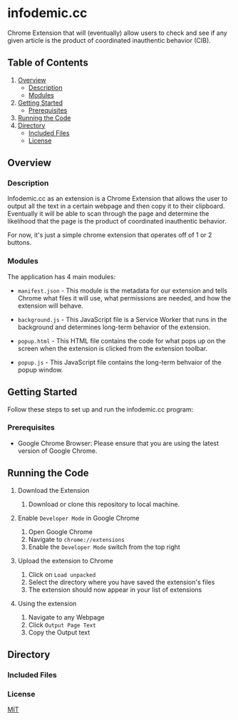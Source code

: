 # infodemic.cc
Chrome Extension that will (eventually) allow users to check and see if any given article is the product of coordinated inauthentic behavior (CIB).

## Table of Contents
1. [Overview](#overview)
   * [Description](#description)
   * [Modules](#modules)
2. [Getting Started](#getting-started)
   * [Prerequisites](#prerequisites)
3. [Running the Code](#running-the-code)
4. [Directory](#directory)
   * [Included Files](included-files)
   * [License](#license)
## Overview
### Description
Infodemic.cc as an extension is a Chrome Extension that allows the user to output all the text in a certain webpage and then copy it to their clipboard. Eventually it will be able to scan through the page and determine the likelihood that the page is the product of coordinated inauthentic behavior.

For now, it's just a simple chrome extension that operates off of 1 or 2 buttons.

### Modules
The application has 4 main modules:

* `manifest.json` - This module is the metadata for our extension and tells Chrome what files it will use, what permissions are needed, and how the extension will behave.

* `background.js` - This JavaScript file is a Service Worker that runs in the background and determines long-term behavior of the extension.

* `popup.html` - This HTML file contains the code for what pops up on the screen when the extension is clicked from the extension toolbar.

* `popup.js` - This JavaScript file contains the long-term behvaior of the popup window.

## Getting Started

Follow these steps to set up and run the infodemic.cc program:

### Prerequisites

- Google Chrome Browser: Please ensure that you are using the latest version of Google Chrome.


## Running the Code

1. Download the Extension
    1. Download or clone this repository to local machine.

2. Enable `Developer Mode` in Google Chrome
    1. Open Google Chrome
    2. Navigate to `chrome://extensions`
    3. Enable the `Developer Mode` switch from the top right

3. Upload the extension to Chrome
    1. Click on `Load unpacked`
    2. Select the directory where you have saved the extension's files
    3. The extension should now appear in your list of extensions

4. Using the extension
    1. Navigate to any Webpage
    2. Click `Output Page Text`
    3. Copy the Output text



## Directory

### Included Files

### License
[MIT](https://choosealicense.com/licenses/mit/)
